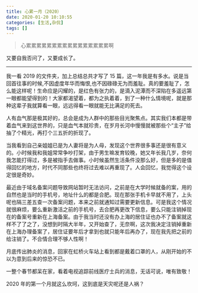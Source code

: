 ```yaml
---
title: 心累一月（2020）
date: 2020-01-20 10:10:55
categories: [生活,杂侃]
tags: []
---
```


> 心累累累累累累累累累累累累累累累累啊

又要自我否问了，又要成长了。

---

我一看 2019 的文件夹，加上总结总共才写了 15 篇，这一年我是有多水。说是当回首往事的时候,不因虚度年华而悔恨,也不因碌碌无为而羞耻。真的要羞耻了，怎么能这样呢！生命应是闪耀的，是红色有张力的，是滴入泥潭而不深陷在多遥远第一眼都能望得到的！大家都渴望着，都为之执着着，到了一种什么情境呢，就是那种这辈子我就算看一眼，远远得看一眼就能无比满足的死去。

人有血气那是极其好的，总会是成为人群中的那些目光聚焦点。其实我们本都是带着血气来到这世界的，只是血气本就珍贵，在岁月长河中慢慢就被那些个“主子”给抽了个精光，再打个三五折的折现了。

当我看到自己亲姐姐已是为人妻将是为人母，发现这个世界很多事还是很有意义的。小时候我和我姐常常争吵打架，由于男生嘛发育较晚，她又年长我几岁，奈何我怎能打得过，多是被指手去做事。小时候虽然生活条件没那么好，但是多的是值得回忆的地方，时代不同那些也终将过去难以再重现了。人会回忆，我觉得这个设定很是奇妙。

最近由于域名备案问题导致网站暂时无法访问，之前是在大学时候就备的案，用的自然也是当时的手机号，地址什么的都是合肥。现在那张手机卡早就不用了，上头呢也隔三差五查一次备案问题，本来之前就通知过需要更新信息。可是我这个情况就很麻烦，要么重新激活之前的手机号，去合肥再更改下信息，要么只能注销掉现在的备案号重新在上海备案。由于我当时还没有办上海的居住证也办不了备案就这样不了了之了，没想到时隔大半年，又开始查了，无奈啊，这次我决定注销掉重新在上海办理备案了，居住证要年后才拿到也就只能年后再办了，现在我先把之前的给注销了。不合情合理不够人性啊！

月底传出肺炎的消息，回家在虹桥火车站上看到都是戴着口罩的人，从刚开始的不以为意到后来的惊恐不已。

一整个春节都呆在家，看着电视追踪前线医疗士兵的消息，无话可说，唯有致敬！

2020 年的第一个月就这么坎坷，这到底是天灾呢还是人祸？

